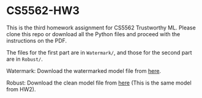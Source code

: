 # CS5562-HW3

This is the third homework assignment for CS5562 Trustworthy ML. Please clone this repo or download all the Python files and proceed with the instructions on the PDF.

The files for the first part are in `Watermark/`, and those for the second part are in `Robust/`. 

Watermark: Download the watermarked model file from [here](https://drive.google.com/file/d/1BzyCSkSwYecyNfXlZ7Qt7Ja3sfu94p6o/view?usp=sharing). 

Robust: Download the clean model file from [here](https://drive.google.com/file/d/1e4xLwkxq2VLMmfY8kCRBvgjw8o0hYF9y/view?usp=drive_link) (This is the same model from HW2).
